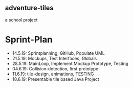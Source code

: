 ## adventure-tiles
a school project

# Sprint-Plan 
- 14.5.19: Sprintplanning, GitHub, Populate UML
- 21.5.19: Mockups, Test Interfaces, Globals
- 28.5.19: MainLoop, Implement Mockup Prototype, Testing
- 04.6.19: Collision-detection, first prototype
- 11.6.19: tile-design, animations, TESTING
- 18.6.19: Presentable tile based Java Project
